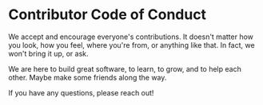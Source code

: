 # Contributor Code of Conduct
We accept and encourage everyone's contributions. It doesn't matter how you look, how you feel, where you're from, or anything like that. In fact, we won't bring it up, or ask.

We are here to build great software, to learn, to grow, and to help each other. Maybe make some friends along the way.

If you have any questions, please reach out!